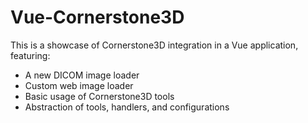 # Vue-Cornerstone3D

This is a showcase of Cornerstone3D integration in a Vue application, featuring:

- A new DICOM image loader
- Custom web image loader
- Basic usage of Cornerstone3D tools
- Abstraction of tools, handlers, and configurations
